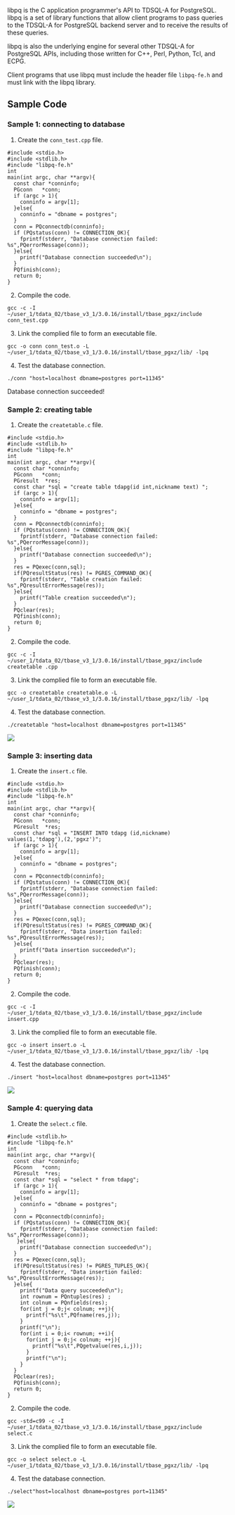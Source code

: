 libpq is the C application programmer's API to TDSQL-A for PostgreSQL. libpq is a set of library functions that allow client programs to pass queries to the TDSQL-A for PostgreSQL backend server and to receive the results of these queries.

libpq is also the underlying engine for several other TDSQL-A for PostgreSQL APIs, including those written for C++, Perl, Python, Tcl, and ECPG.

Client programs that use libpq must include the header file `libpq-fe.h` and must link with the libpq library.

## Sample Code
### Sample 1: connecting to database
1. Create the `conn_test.cpp` file.
```
#include <stdio.h>
#include <stdlib.h>
#include "libpq-fe.h"  
int
main(int argc, char **argv){
  const char *conninfo;
  PGconn   *conn;   
  if (argc > 1){
    conninfo = argv[1];
  }else{
    conninfo = "dbname = postgres"; 
  }      
  conn = PQconnectdb(conninfo);
  if (PQstatus(conn) != CONNECTION_OK){
    fprintf(stderr, "Database connection failed: %s",PQerrorMessage(conn));       
  }else{
    printf("Database connection succeeded\n");
  }
  PQfinish(conn);
  return 0;
}
```
2. Compile the code.
```
gcc -c -I ~/user_1/tdata_02/tbase_v3_1/3.0.16/install/tbase_pgxz/include conn_test.cpp
```
3. Link the complied file to form an executable file.
```
gcc -o conn conn_test.o -L ~/user_1/tdata_02/tbase_v3_1/3.0.16/install/tbase_pgxz/lib/ -lpq
```
4. Test the database connection.
```
./conn "host=localhost dbname=postgres port=11345"
```
Database connection succeeded!

### Sample 2: creating table
1. Create the `createtable.c` file.
```
#include <stdio.h>
#include <stdlib.h>
#include "libpq-fe.h"  
int
main(int argc, char **argv){
  const char *conninfo;
  PGconn   *conn;   
  PGresult  *res;
  const char *sql = "create table tdapg(id int,nickname text) ";
  if (argc > 1){
    conninfo = argv[1];
  }else{
    conninfo = "dbname = postgres";      
  }    
  conn = PQconnectdb(conninfo);
  if (PQstatus(conn) != CONNECTION_OK){
    fprintf(stderr, "Database connection failed: %s",PQerrorMessage(conn));       
  }else{
    printf("Database connection succeeded\n");
  }
  res = PQexec(conn,sql);
  if(PQresultStatus(res) != PGRES_COMMAND_OK){
    fprintf(stderr, "Table creation failed: %s",PQresultErrorMessage(res)); 
  }else{
    printf("Table creation succeeded\n");
  }
  PQclear(res);
  PQfinish(conn);
  return 0;
}
```
2. Compile the code.
```
gcc -c -I ~/user_1/tdata_02/tbase_v3_1/3.0.16/install/tbase_pgxz/include createtable .cpp
```
3. Link the complied file to form an executable file.
```
gcc -o createtable createtable.o -L ~/user_1/tdata_02/tbase_v3_1/3.0.16/install/tbase_pgxz/lib/ -lpq
```
4. Test the database connection.
```
./createtable "host=localhost dbname=postgres port=11345"
```
![](https://main.qcloudimg.com/raw/bb0cb159049e78d02dded8f3b8803007.png)
 
### Sample 3: inserting data
1. Create the `insert.c` file.
```
#include <stdio.h>
#include <stdlib.h>
#include "libpq-fe.h"  
int
main(int argc, char **argv){
  const char *conninfo;
  PGconn   *conn;   
  PGresult  *res;
  const char *sql = "INSERT INTO tdapg (id,nickname) values(1,'tdapg'),(2,'pgxz')";
  if (argc > 1){
    conninfo = argv[1];
  }else{
    conninfo = "dbname = postgres";      
  }    
  conn = PQconnectdb(conninfo);
  if (PQstatus(conn) != CONNECTION_OK){
    fprintf(stderr, "Database connection failed: %s",PQerrorMessage(conn));       
  }else{
    printf("Database connection succeeded\n");
  }
  res = PQexec(conn,sql);
  if(PQresultStatus(res) != PGRES_COMMAND_OK){
    fprintf(stderr, "Data insertion failed: %s",PQresultErrorMessage(res)); 
  }else{
    printf("Data insertion succeeded\n");
  }
  PQclear(res);
  PQfinish(conn);
  return 0;
}
```
2. Compile the code.
```
gcc -c -I ~/user_1/tdata_02/tbase_v3_1/3.0.16/install/tbase_pgxz/include insert.cpp
```
3. Link the complied file to form an executable file.
```
gcc -o insert insert.o -L ~/user_1/tdata_02/tbase_v3_1/3.0.16/install/tbase_pgxz/lib/ -lpq
```
4. Test the database connection.
```
./insert "host=localhost dbname=postgres port=11345"
```
![](https://main.qcloudimg.com/raw/4e80c5f4712cb438933d6ac6b587927c.png)
 
### Sample 4: querying data
1. Create the `select.c` file.
```
#include <stdlib.h>
#include "libpq-fe.h"
int
main(int argc, char **argv){
  const char *conninfo;
  PGconn   *conn;
  PGresult  *res;
  const char *sql = "select * from tdapg";
  if (argc > 1){
    conninfo = argv[1];
  }else{
    conninfo = "dbname = postgres";
  }
  conn = PQconnectdb(conninfo);
  if (PQstatus(conn) != CONNECTION_OK){
    fprintf(stderr, "Database connection failed: %s",PQerrorMessage(conn));
   }else{
    printf("Database connection succeeded\n");
  }
  res = PQexec(conn,sql);
  if(PQresultStatus(res) != PGRES_TUPLES_OK){
    fprintf(stderr, "Data insertion failed: %s",PQresultErrorMessage(res));
  }else{
    printf("Data query succeeded\n");
    int rownum = PQntuples(res) ;
    int colnum = PQnfields(res);
    for(int j = 0;j< colnum; ++j){
      printf("%s\t",PQfname(res,j));
    }
    printf("\n");
    for(int i = 0;i< rownum; ++i){
      for(int j = 0;j< colnum; ++j){
        printf("%s\t",PQgetvalue(res,i,j));
      }
      printf("\n");
    }
  }
  PQclear(res);
  PQfinish(conn);
  return 0;
}
```
2. Compile the code.
```
gcc -std=c99 -c -I ~/user_1/tdata_02/tbase_v3_1/3.0.16/install/tbase_pgxz/include select.c
```
3. Link the complied file to form an executable file.
```
gcc -o select select.o -L ~/user_1/tdata_02/tbase_v3_1/3.0.16/install/tbase_pgxz/lib/ -lpq
```
4. Test the database connection.
```
./select"host=localhost dbname=postgres port=11345"
```
![](https://main.qcloudimg.com/raw/73ffdf332b1e6ac6a2521c0eb224f82a.png)
